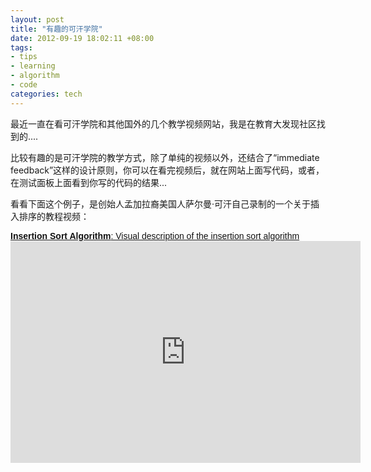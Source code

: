 ```yaml
---
layout: post
title: "有趣的可汗学院"
date: 2012-09-19 18:02:11 +08:00
tags:
- tips
- learning
- algorithm
- code
categories: tech
---
```


最近一直在看可汗学院和其他国外的几个教学视频网站，我是在教育大发现社区找到的....

比较有趣的是可汗学院的教学方式，除了单纯的视频以外，还结合了“immediate feedback”这样的设计原则，你可以在看完视频后，就在网站上面写代码，或者，在测试面板上面看到你写的代码的结果...

看看下面这个例子，是创始人孟加拉裔美国人萨尔曼·可汗自己录制的一个关于插入排序的教程视频：

<a style="color: #111; font-family: helvetica;" href="http://www.khanacademy.org/video/insertion-sort-algorithm?utm_campaign=embed" target="_blank">
<strong>Insertion Sort Algorithm</strong>: Visual description of the insertion sort algorithm
</a>
<iframe src="http://www.khanacademy.org/embed_video?v=lCzQvQr8Utw" frameborder="0" scrolling="no" width="560" height="355"></iframe>
